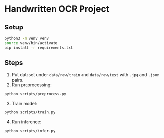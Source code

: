 # Handwritten OCR Project

## Setup
```bash
python3 -m venv venv
source venv/bin/activate
pip install -r requirements.txt
```

## Steps
1. Put dataset under `data/raw/train` and `data/raw/test` with `.jpg` and `.json` pairs.
2. Run preprocessing:
```bash
python scripts/preprocess.py
```
3. Train model:
```bash
python scripts/train.py
```
4. Run inference:
```bash
python scripts/infer.py
```
